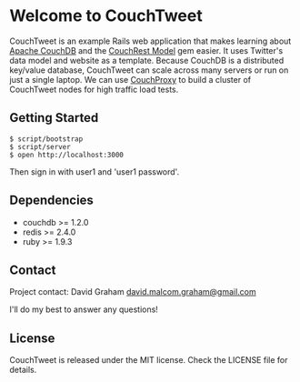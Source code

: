 # Welcome to CouchTweet

CouchTweet is an example Rails web application that makes learning about [Apache CouchDB](https://couchdb.apache.org/) and the [CouchRest Model](https://github.com/couchrest/couchrest_model) gem easier.  It uses Twitter's data model and website as a template.  Because CouchDB is a distributed key/value database, CouchTweet can scale across many servers or run on just a single laptop.  We can use [CouchProxy](http://www.lousymedia.com/couchproxy/) to build a cluster of CouchTweet nodes for high traffic load tests.

## Getting Started

```
$ script/bootstrap
$ script/server
$ open http://localhost:3000
```

Then sign in with user1 and 'user1 password'.

## Dependencies

* couchdb >= 1.2.0
* redis >= 2.4.0
* ruby >= 1.9.3

## Contact

Project contact: David Graham <david.malcom.graham@gmail.com>

I'll do my best to answer any questions!

## License

CouchTweet is released under the MIT license.  Check the LICENSE file for details.
